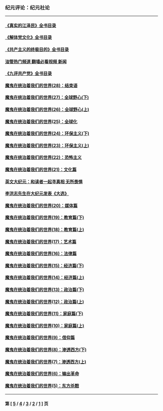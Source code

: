 ### 纪元评论：纪元社论
---
#### [《真实的江泽民》全书目录](../../pages/nsc422/n13721399.md?06240330) 
#### [《解体党文化》全书目录](../../pages/nsc422/n13721157.md?06240330) 
#### [《共产主义的终极目的》全书目录](../../pages/nsc422/n13721048.md?06240330) 
#### [油管热门频道 翻墙必看视频 新闻](ok?06240330)
#### [《九评共产党》全书目录](../../pages/nsc422/n13708085.md?06240330) 
#### [魔鬼在统治着我们的世界(28)：结束语](../../pages/nsc422/n10936246.md?06240330) 
#### [魔鬼在统治着我们的世界(27)：全球野心(下)](../../pages/nsc422/n10928319.md?06240330) 
#### [魔鬼在统治着我们的世界(26)：全球野心(上)](../../pages/nsc422/n10900318.md?06240330) 
#### [魔鬼在统治着我们的世界(25)：全球化](../../pages/nsc422/n10788205.md?06240330) 
#### [魔鬼在统治着我们的世界(24)：环保主义(下)](../../pages/nsc422/n10695307.md?06240330) 
#### [魔鬼在统治着我们的世界(23)：环保主义(上)](../../pages/nsc422/n10688613.md?06240330) 
#### [魔鬼在统治着我们的世界(22)：恐怖主义](../../pages/nsc422/n10614727.md?06240330) 
#### [魔鬼在统治着我们的世界(21)：文化篇](../../pages/nsc422/n10597706.md?06240330) 
#### [英文大纪元：和读者一起寻真相 无所畏惧](../../pages/nsc422/n12542027.md?06240330) 
#### [李洪志先生在大纪元发表《大选》](../../pages/nsc422/n12534746.md?06240330) 
#### [魔鬼在统治着我们的世界(20)：媒体篇](../../pages/nsc422/n10586579.md?06240330) 
#### [魔鬼在统治着我们的世界(19)：教育篇(下)](../../pages/nsc422/n10564808.md?06240330) 
#### [魔鬼在统治着我们的世界(18)：教育篇(上)](../../pages/nsc422/n10526970.md?06240330) 
#### [魔鬼在统治着我们的世界(17)：艺术篇](../../pages/nsc422/n10499093.md?06240330) 
#### [魔鬼在统治着我们的世界(16)：法律篇](../../pages/nsc422/n10485969.md?06240330) 
#### [魔鬼在统治着我们的世界(15)：经济篇(下)](../../pages/nsc422/n10469975.md?06240330) 
#### [魔鬼在统治着我们的世界(14)：经济篇(上)](../../pages/nsc422/n10457370.md?06240330) 
#### [魔鬼在统治着我们的世界(13)：政治篇(下)](../../pages/nsc422/n10448270.md?06240330) 
#### [魔鬼在统治着我们的世界(12)：政治篇(上)](../../pages/nsc422/n10444576.md?06240330) 
#### [魔鬼在统治着我们的世界(11)：家庭篇(下)](../../pages/nsc422/n10440961.md?06240330) 
#### [魔鬼在统治着我们的世界(10)：家庭篇(上)](../../pages/nsc422/n10435448.md?06240330) 
#### [魔鬼在统治着我们的世界(9)：信仰篇](../../pages/nsc422/n10432159.md?06240330) 
#### [魔鬼在统治着我们的世界(8)：渗透西方(下)](../../pages/nsc422/n10429603.md?06240330) 
#### [魔鬼在统治着我们的世界(7)：渗透西方(上)](../../pages/nsc422/n10426013.md?06240330) 
#### [魔鬼在统治着我们的世界(6)：输出革命](../../pages/nsc422/n10421536.md?06240330) 
#### [魔鬼在统治着我们的世界(5)：东方杀戮](../../pages/nsc422/n10417707.md?06240330) 

---
#### 第 [ [5](./5.md?06240330) / [4](./4.md?06240330) / [3](./3.md?06240330) / [2](./2.md?06240330) / [1](./1.md?06240330) ] 页

